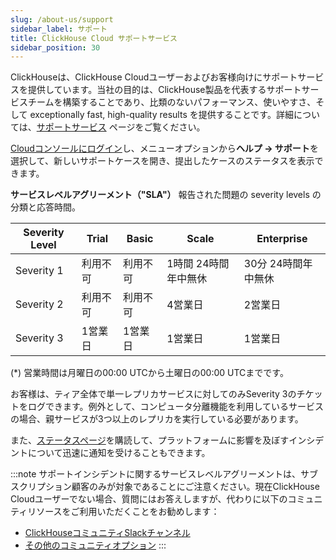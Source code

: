```yaml
---
slug: /about-us/support
sidebar_label: サポート
title: ClickHouse Cloud サポートサービス
sidebar_position: 30
---
```


ClickHouseは、ClickHouse Cloudユーザーおよびお客様向けにサポートサービスを提供しています。当社の目的は、ClickHouse製品を代表するサポートサービスチームを構築することであり、比類のないパフォーマンス、使いやすさ、そして exceptionally fast, high-quality results を提供することです。詳細については、[サポートサービス](https://clickhouse.com/support/program/) ページをご覧ください。

[Cloudコンソールにログイン](https://console.clickhouse.cloud/support)し、メニューオプションから**ヘルプ -> サポート**を選択して、新しいサポートケースを開き、提出したケースのステータスを表示できます。

**サービスレベルアグリーメント（"SLA"）**
報告された問題の severity levels の分類と応答時間。

| Severity Level  | Trial                 | Basic                    | Scale                      | Enterprise                                                                             |
|-----------------|-----------------------|--------------------------|----------------------------|----------------------------------------------------------------------------------------|
| Severity 1      | 利用不可              | 利用不可                 | 1時間 24時間年中無休      | 30分 24時間年中無休                                                                    |
| Severity 2      | 利用不可              | 利用不可                 | 4営業日                   | 2営業日                                                                                |
| Severity 3      | 1営業日               | 1営業日                  | 1営業日                   | 1営業日                                                                                | 

(*) 営業時間は月曜日の00:00 UTCから土曜日の00:00 UTCまでです。

お客様は、ティア全体で単一レプリカサービスに対してのみSeverity 3のチケットをログできます。例外として、コンピュータ分離機能を利用しているサービスの場合、親サービスが3つ以上のレプリカを実行している必要があります。

また、[ステータスページ](https://status.clickhouse.com)を購読して、プラットフォームに影響を及ぼすインシデントについて迅速に通知を受けることもできます。

:::note
サポートインシデントに関するサービスレベルアグリーメントは、サブスクリプション顧客のみが対象であることにご注意ください。現在ClickHouse Cloudユーザーでない場合、質問にはお答えしますが、代わりに以下のコミュニティリソースをご利用いただくことをお勧めします：

- [ClickHouseコミュニティSlackチャンネル](https://clickhouse.com/slack)
- [その他のコミュニティオプション](https://github.com/ClickHouse/ClickHouse/blob/master/README.md#useful-links)
:::
